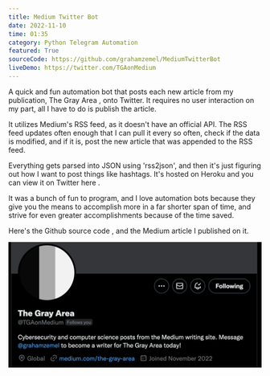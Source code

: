 ```yaml
---
title: Medium Twitter Bot
date: 2022-11-10
time: 01:35
category: Python Telegram Automation
featured: True
sourceCode: https://github.com/grahamzemel/MediumTwitterBot
liveDemo: https://twitter.com/TGAonMedium
---
```

<script>  
import Link from '$lib/components/Link.svelte'
</script>
<div class="linkBtn">

A quick and fun automation bot that posts each new article from my publication, <Link href='https://medium.com/the-gray-area'>The Gray Area</Link> , onto Twitter. It requires no user interaction on my part, all I have to do is publish the article. 

It utilizes Medium's RSS feed, as it doesn't have an official API. The RSS feed updates often enough that I can pull it every so often, check if the data is modified, and if it is, post the new article that was appended to the RSS feed.  

Everything gets parsed into JSON using 'rss2json', and then it's just figuring out how I want to post things like hashtags. It's hosted on Heroku and you can view it on Twitter <Link href='https://twitter.com/TGAonMedium'>here</Link> . 

It was a bunch of fun to program, and I love automation bots because they give you the means to accomplish more in a far shorter span of time, and strive for even greater accomplishments because of the time saved. 

Here's the Github <Link href='https://github.com/grahamzemel/MediumTwitterBot'>source code</Link> , and <Link href='https://medium.com/the-gray-area/creating-an-automated-twitter-bot-for-medium-100-lines-of-code-53e056e6b0de'>the Medium article</Link> I published on it. 

![tgaonmedium](./tgaonmedium.png)
</div>